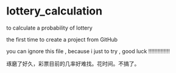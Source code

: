 # lottery_calculation
to calculate a probability of lottery


the first time to create a project from GitHub 


you can ignore this file , because i just to try , good luck  !!!!!!!!!!!!!!

琢磨了好久，彩票目前的几率好难找。花时间。不搞了。
